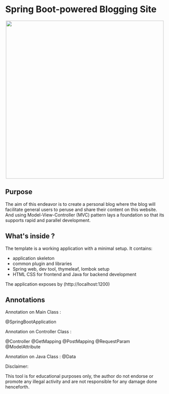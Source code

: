 # Spring Boot-powered Blogging Site

<p align="center">
 <img src = "https://firstsiteguide.com/wp-content/uploads/2018/04/The-best-blogging-sites.png" width =500/>
 
## Purpose

The aim of this endeavor is to create a personal blog where the  blog will facilitate general users to peruse and share their content  on this website. And using Model-View-Controller (MVC) pattern lays a foundation so that its supports rapid and parallel development.

##  What's inside ?

The template is a working application with a minimal setup. It contains:
 * application skeleton
 * common plugin and libraries
 * Spring web, dev tool, thymeleaf, lombok setup
 * HTML CSS for frontend and Java for backend development

 The application exposes by (http://localhost:1200)

## Annotations

Annotation on Main Class :

@SpringBootApplication

Annotation on Controller Class :

@Controller
@GetMapping
@PostMapping
@RequestParam
@ModelAttribute

Annotation on Java Class :
@Data

Disclaimer:

This tool is for educational purposes only, the author do not endorse or promote any illegal activity and are not responsible for any damage done henceforth.
 
 
